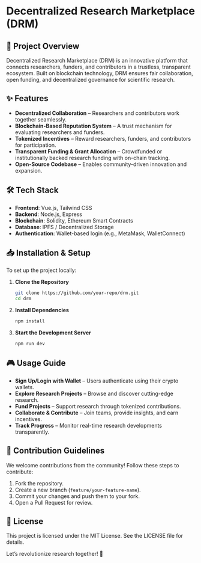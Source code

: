 # Decentralized Research Marketplace (DRM)

## 🚀 Project Overview
Decentralized Research Marketplace (DRM) is an innovative platform that connects researchers, funders, and contributors in a trustless, transparent ecosystem. Built on blockchain technology, DRM ensures fair collaboration, open funding, and decentralized governance for scientific research.

## ✨ Features
- **Decentralized Collaboration** – Researchers and contributors work together seamlessly.
- **Blockchain-Based Reputation System** – A trust mechanism for evaluating researchers and funders.
- **Tokenized Incentives** – Reward researchers, funders, and contributors for participation.
- **Transparent Funding & Grant Allocation** – Crowdfunded or institutionally backed research funding with on-chain tracking.
- **Open-Source Codebase** – Enables community-driven innovation and expansion.

## 🛠️ Tech Stack
- **Frontend**: Vue.js, Tailwind CSS
- **Backend**: Node.js, Express
- **Blockchain**: Solidity, Ethereum Smart Contracts
- **Database**: IPFS / Decentralized Storage
- **Authentication**: Wallet-based login (e.g., MetaMask, WalletConnect)

## 📥 Installation & Setup
To set up the project locally:

1. **Clone the Repository**
   ```sh
   git clone https://github.com/your-repo/drm.git
   cd drm
   ```
2. **Install Dependencies**
   ```sh
   npm install
   ```
3. **Start the Development Server**
   ```sh
   npm run dev
   ```

## 🎮 Usage Guide
- **Sign Up/Login with Wallet** – Users authenticate using their crypto wallets.
- **Explore Research Projects** – Browse and discover cutting-edge research.
- **Fund Projects** – Support research through tokenized contributions.
- **Collaborate & Contribute** – Join teams, provide insights, and earn incentives.
- **Track Progress** – Monitor real-time research developments transparently.

## 🤝 Contribution Guidelines
We welcome contributions from the community! Follow these steps to contribute:
1. Fork the repository.
2. Create a new branch (`feature/your-feature-name`).
3. Commit your changes and push them to your fork.
4. Open a Pull Request for review.

## 📜 License
This project is licensed under the MIT License. See the LICENSE file for details.


Let’s revolutionize research together! 🚀

